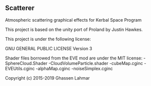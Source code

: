 Scatterer
---------------------------------------------------------------------------------

Atmospheric scattering graphical effects for Kerbal Space Program


This project is based on the unity port of Proland by Justin Hawkes.

This project is under the following license:

 GNU GENERAL PUBLIC LICENSE Version 3

Shader files borrowed from the EVE mod are under the MIT license:
-SphereCloud.Shader
-CloudVolumeParticle.shader
-cubeMap.cginc
-EVEUtils.cginc
-alphaMap.cginc
-noiseSimplex.cginc
 
Copyright (c) 2015-2019 Ghassen Lahmar
